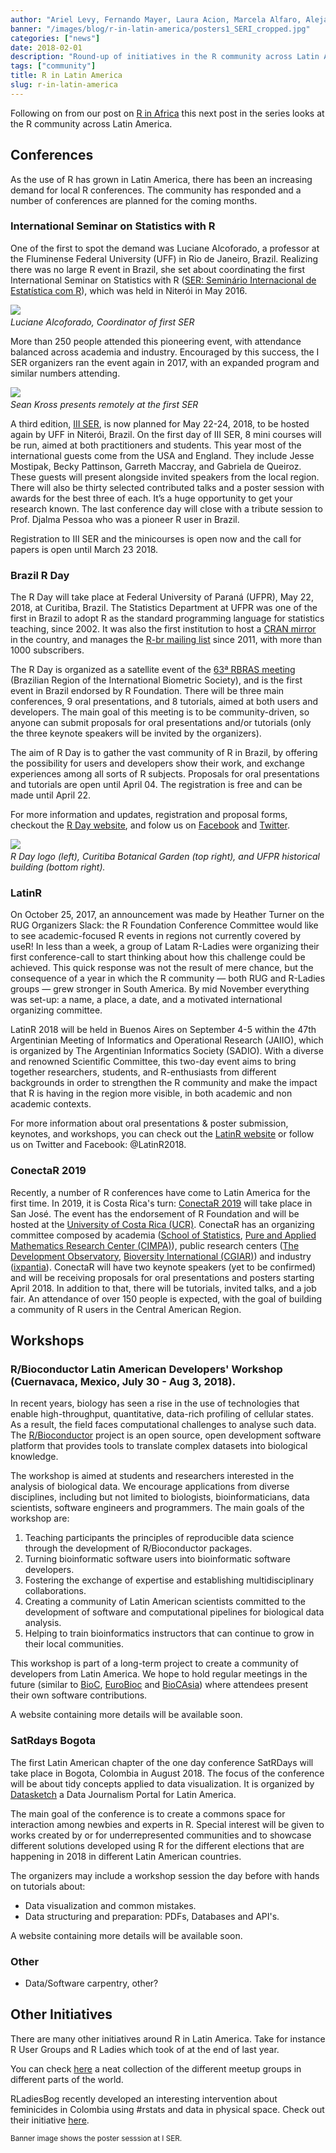 ```yaml
---
author: "Ariel Levy, Fernando Mayer, Laura Acion, Marcela Alfaro, Alejandro Reyes and Heather Turner"
banner: "/images/blog/r-in-latin-america/posters1_SERI_cropped.jpg"
categories: ["news"]
date: 2018-02-01
description: "Round-up of initiatives in the R community across Latin America."
tags: ["community"]
title: R in Latin America
slug: r-in-latin-america
---
```


Following on from our post on [R in Africa](http://forwards.github.io/blog/2017/12/01/r-in-africa/) this
next post in the series looks at the R community across Latin America.

<!--more-->

## Conferences

As the use of R has grown in Latin America, there has been an increasing demand
for local R conferences. The community has responded and a number of conferences
are planned for the coming months.

### International Seminar on Statistics with R

One of the first to spot the demand was Luciane Alcoforado, a professor at the
Fluminense Federal University (UFF) in Rio de Janeiro, Brazil. Realizing there was
no large R event in Brazil, she set about coordinating the first International
Seminar on Statistics with R ([SER: Seminário Internacional de Estatística com
R](http://serrio2016.weebly.com/)), which was held in Niterói in May 2016.

![](/images/r-in-latin-america/Alcoforado2_ISER.png)
*<br/>Luciane Alcoforado, Coordinator of first SER*

More than 250 people attended this pioneering event, with attendance balanced
across academia and industry. Encouraged by this success, the I SER organizers
ran the event again in 2017, with an expanded program and similar numbers
attending.

![](/images/r-in-latin-america/Sean_online_SERI_scaled.jpg)
*<br/>Sean Kross presents remotely at the first SER*

A third edition, [III SER](http://www.ser.uff.br/), is now planned for
May 22-24, 2018, to be hosted again by UFF in Niterói, Brazil.
On the first day of III SER, 8 mini courses will
be run, aimed at both practitioners and students. This year most of the
international guests come from the USA and England. They include
Jesse Mostipak, Becky Pattinson, Garreth Maccray, and Gabriela de Queiroz.
These guests will present alongside invited speakers from the local region. There
will also be thirty selected contributed talks and a poster session with
awards for the best three of each. It’s a huge opportunity to get your research
known. The last conference day will close
with a tribute session to Prof. Djalma Pessoa who was a pioneer R user
in Brazil.

Registration to III SER and the minicourses is open now and the call for papers
is open until March 23 2018.

### Brazil R Day

The R Day will take place at Federal University of Paraná (UFPR), May
22, 2018, at Curitiba, Brazil. The Statistics Department at UFPR was one
of the first in Brazil to adopt R as the standard programming language
for statistics teaching, since 2002. It was also the first institution
to host a [CRAN mirror](http://cran-r.c3sl.ufpr.br) in the country, and
manages the [R-br mailing
list](http://www.leg.ufpr.br/doku.php/software:rbr) since 2011, with
more than 1000 subscribers.

The R Day is organized as a satellite event of the [63ª RBRAS
meeting](http://rbras.org.br/rbras63/) (Brazilian Region of the
International Biometric Society), and is the first event in Brazil
endorsed by R Foundation. There will be three main conferences, 9 oral
presentations, and 8 tutorials, aimed at both users and developers. The
main goal of this meeting is to be community-driven, so anyone can
submit proposals for oral presentations and/or tutorials (only the three
keynote speakers will be invited by the organizers).

The aim of R Day is to gather the vast community of R in Brazil, by
offering the possibility for users and developers show their work, and
exchange experiences among all sorts of R subjects. Proposals for oral
presentations and tutorials are open until April 04. The registration is
free and can be made until April 22.

For more information and updates, registration and proposal forms,
checkout the [R Day website](http://rday.leg.ufpr.br), and folow us on
[Facebook](https://www.facebook.com/leg.ufpr/) and
[Twitter](https://twitter.com/LEG_UFPR).

![](/images/blog/r-in-latin-america/r-day.png)
*<br/>R Day logo (left), Curitiba Botanical Garden (top right), and UFPR
historical building (bottom right).*

### LatinR

On October 25, 2017, an announcement was made by Heather Turner on the RUG Organizers Slack: the R Foundation Conference Committee would like to see academic-focused R events in regions not currently covered by useR! In less than a week, a group of Latam R-Ladies were organizing their first conference-call to start thinking about how this challenge could be achieved. This quick response was not the result of mere chance, but the consequence of a year in which the R community — both RUG and R-Ladies groups — grew stronger in South America. By mid November everything was set-up: a name, a place, a date, and a motivated international organizing committee.

LatinR 2018 will be held in Buenos Aires on September 4-5 within the 47th Argentinian Meeting of Informatics and Operational Research (JAIIO), which is organized by The Argentinian Informatics Society (SADIO). With a diverse and renowned Scientific Committee, this two-day event aims to bring together researchers, students, and R-enthusiasts from different backgrounds in order to strengthen the R community and make the impact that R is having in the region more visible, in both academic and non academic contexts.

For more information about oral presentations & poster submission, keynotes, and workshops, you can check out the [LatinR website](http://latin-r.com/en) or follow us on Twitter and Facebook: @LatinR2018.

### ConectaR 2019

Recently, a number of R conferences have come to Latin America for the first time. In 2019, it is Costa Rica's turn: [ConectaR 2019](www.conectar2019.org) will take place in San José. The event has the endorsement of R Foundation and will be hosted at the [University of Costa Rica (UCR)](www.ucr.ac.cr). ConectaR has an organizing committee composed by academia ([School of Statistics](www.estadistica.ucr.ac.cr), [Pure and Applied Mathematics Research Center (CIMPA)](www.cimpa.ucr.ac.cr)), public research centers ([The Development Observatory](www.odd.ucr.ac.cr), [Bioversity International (CGIAR)](https://www.bioversityinternational.org/)) and industry ([ixpantia](www.ixpantia.com)). ConectaR will have two keynote speakers (yet to be confirmed) and will be receiving proposals for oral presentations and posters starting April 2018.  In addition to that, there will be tutorials, invited talks, and a job fair. An attendance of over 150 people is expected, with the goal of building a community of R users in the Central American Region.

## Workshops

### R/Bioconductor Latin American Developers' Workshop (Cuernavaca, Mexico, July 30 - Aug 3, 2018).

In recent years, biology has seen a rise in the use of technologies that enable high-throughput, quantitative, data-rich profiling of cellular states. As a result, the field faces computational challenges to analyse such data. The [R/Bioconductor](http://bioconductor.org/) project is an open source, open development software platform that provides tools to translate complex datasets into biological knowledge.

The workshop is aimed at students and researchers interested in the analysis of biological data. We encourage applications from diverse disciplines, including but not limited to biologists, bioinformaticians, data scientists, software engineers and programmers. The main goals of the workshop are:

1. Teaching participants the principles of reproducible data science through the development of R/Bioconductor packages.
2. Turning bioinformatic software users into bioinformatic software developers.
3. Fostering the exchange of expertise and establishing multidisciplinary collaborations.
4. Creating a community of Latin American scientists committed to the development of software and computational pipelines for biological data analysis.
5. Helping to train bioinformatics instructors that can continue to grow in their local communities.

This workshop is part of a long-term project to create a community of developers from Latin America. We hope to hold regular meetings in the future (similar to [BioC](https://bioconductor.org/help/course-materials/2017/BioC2017/), [EuroBioc](https://bioconductor.github.io/EuroBioc2017/) and [BioCAsia](https://www.abacbs.org/biocasia2016)) where attendees present their own software contributions.

A website containing more details will be available soon.

### SatRdays Bogota

The first Latin American chapter of the one day conference SatRDays will take place in Bogota, Colombia in August 2018. The focus of the conference will be about tidy concepts applied to data visualization. It is organized by [Datasketch](http://datasketch.co) a Data Journalism Portal for Latin America. 

The main goal of the conference is to create a commons space for interaction among newbies and experts in R. Special interest will be given to works created by or for underrepresented communities and to showcase different solutions developed using R for the different elections that are happening in 2018 in different Latin American countries.

The organizers may include a workshop session the day before with hands on tutorials about:
- Data visualization and common mistakes.
- Data structuring and preparation: PDFs, Databases and API's.

A website containing more details will be available soon. 

### Other

 - Data/Software carpentry, other?

## Other Initiatives

There are many other initiatives around R in Latin America.
Take for instance R User Groups and R Ladies which took of at the end of last year.

You can check [here](https://jumpingrivers.github.io/meetingsR/r-user-groups.html#south-america) a neat collection of the different meetup groups in different parts of the world.

RLadiesBog recently developed an interesting intervention about feminicides in Colombia using #rstats and data in physical space. Check out their initiative [here](https://www.datasketch.co/en/p/how-we-used-r-to-raise-alarms-about-feminicides-in-colombia).

<small>Banner image shows the poster sesssion at I SER.</small>
